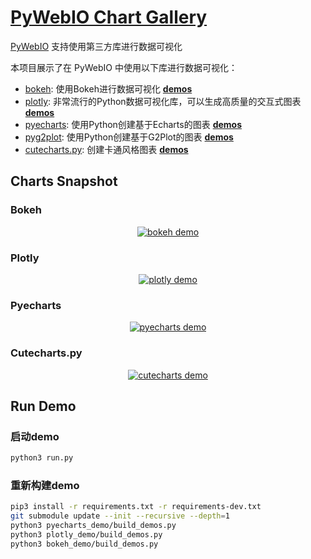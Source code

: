 # [PyWebIO Chart Gallery](https://github.com/wang0618/pywebio-chart-gallery)

[PyWebIO](https://github.com/wang0618/PyWebIO) 支持使用第三方库进行数据可视化

本项目展示了在 PyWebIO 中使用以下库进行数据可视化：

 - [bokeh](https://github.com/bokeh/bokeh): 使用Bokeh进行数据可视化 [**demos**](http://pywebio-charts.pywebio.online/?app=bokeh)
 - [plotly](https://github.com/plotly/plotly.py/): 非常流行的Python数据可视化库，可以生成高质量的交互式图表 [**demos**](http://pywebio-charts.pywebio.online/?app=plotly)
 - [pyecharts](https://github.com/pyecharts/pyecharts): 使用Python创建基于Echarts的图表 [**demos**](http://pywebio-charts.pywebio.online/?app=pyecharts)
 - [pyg2plot](https://github.com/hustcc/PyG2Plot): 使用Python创建基于G2Plot的图表 [**demos**](http://pywebio-charts.pywebio.online/?app=pyg2plot)
 - [cutecharts.py](https://github.com/cutecharts/cutecharts.py): 创建卡通风格图表 [**demos**](http://pywebio-charts.pywebio.online/?app=cutecharts)

## Charts Snapshot
### Bokeh

<p align="center">
    <a href="http://pywebio-charts.pywebio.online/?app=bokeh">
        <img src="https://raw.githubusercontent.com/wang0618/pywebio-chart-gallery/master/assets/bokeh.png" alt="bokeh demo"/>
    </a>
</p>

### Plotly

<p align="center">
    <a href="http://pywebio-charts.pywebio.online/?app=plotly">
        <img src="https://raw.githubusercontent.com/wang0618/pywebio-chart-gallery/master/assets/plotly.png" alt="plotly demo"/>
    </a>
</p>

### Pyecharts

<p align="center">
    <a href="http://pywebio-charts.pywebio.online/?app=pyecharts">
        <img src="https://raw.githubusercontent.com/wang0618/pywebio-chart-gallery/master/assets/pyecharts.gif" alt="pyecharts demo"/>
    </a>
</p>


### Cutecharts.py

<p align="center">
    <a href="http://pywebio-charts.pywebio.online/?app=cutecharts">
        <img src="https://raw.githubusercontent.com/wang0618/pywebio-chart-gallery/master/assets/cutecharts.png" alt="cutecharts demo"/>
    </a>
</p>


<div></div>

## Run Demo

### 启动demo

```bash
python3 run.py
```

### 重新构建demo

```bash
pip3 install -r requirements.txt -r requirements-dev.txt
git submodule update --init --recursive --depth=1
python3 pyecharts_demo/build_demos.py
python3 plotly_demo/build_demos.py
python3 bokeh_demo/build_demos.py
```
